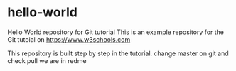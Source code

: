 # hello-world

Hello World repository for Git tutorial
This is an example repository for the Git tutoial on https://www.w3schools.com

This repository is built step by step in the tutorial.
change master on git and check pull
we are in redme
